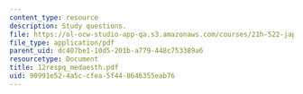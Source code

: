 ```yaml
---
content_type: resource
description: Study questions.
file: https://ol-ocw-studio-app-qa.s3.amazonaws.com/courses/21h-522-japan-in-the-age-of-the-samurai-history-and-film-fall-2006/90991e524a5ccfea5f448646355eab76_12respq_medaesth.pdf
file_type: application/pdf
parent_uid: dc407be1-10d5-201b-a779-448c753389a6
resourcetype: Document
title: 12respq_medaesth.pdf
uid: 90991e52-4a5c-cfea-5f44-8646355eab76
---
```

